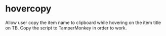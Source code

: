 # hovercopy
Allow user copy the item name to clipboard while hovering on the item title on TB.
Copy the script to TamperMonkey in order to work.

